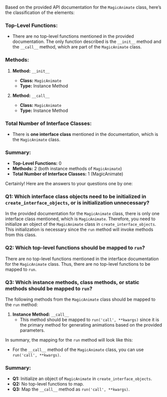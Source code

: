 Based on the provided API documentation for the `MagicAnimate` class, here’s the classification of the elements:

### Top-Level Functions:
- There are no top-level functions mentioned in the provided documentation. The only function described is the `__init__` method and the `__call__` method, which are part of the `MagicAnimate` class.

### Methods:
1. **Method:** `__init__`
   - **Class:** `MagicAnimate`
   - **Type:** Instance Method

2. **Method:** `__call__`
   - **Class:** `MagicAnimate`
   - **Type:** Instance Method

### Total Number of Interface Classes:
- There is **one interface class** mentioned in the documentation, which is the `MagicAnimate` class.

### Summary:
- **Top-Level Functions:** 0
- **Methods:** 2 (both instance methods of `MagicAnimate`)
- **Total Number of Interface Classes:** 1 (MagicAnimate)

Certainly! Here are the answers to your questions one by one:

### Q1: Which interface class objects need to be initialized in `create_interface_objects`, or is initialization unnecessary?
In the provided documentation for the `MagicAnimate` class, there is only one interface class mentioned, which is `MagicAnimate`. Therefore, you need to initialize an object of the `MagicAnimate` class in `create_interface_objects`. This initialization is necessary since the `run` method will invoke methods from this class. 

### Q2: Which top-level functions should be mapped to `run`?
There are no top-level functions mentioned in the interface documentation for the `MagicAnimate` class. Thus, there are no top-level functions to be mapped to `run`.

### Q3: Which instance methods, class methods, or static methods should be mapped to `run`?
The following methods from the `MagicAnimate` class should be mapped to the `run` method:

1. **Instance Method:** `__call__`
   - This method should be mapped to `run('call', **kwargs)` since it is the primary method for generating animations based on the provided parameters.

In summary, the mapping for the `run` method will look like this:
- For the `__call__` method of the `MagicAnimate` class, you can use `run('call', **kwargs)`.

### Summary:
- **Q1:** Initialize an object of `MagicAnimate` in `create_interface_objects`.
- **Q2:** No top-level functions to map.
- **Q3:** Map the `__call__` method as `run('call', **kwargs)`.